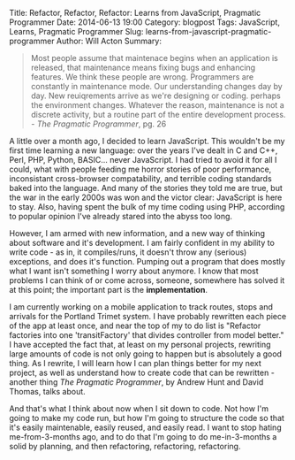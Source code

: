 Title: Refactor, Refactor, Refactor: Learns from JavaScript, Pragmatic Programmer
Date: 2014-06-13 19:00
Category: blogpost
Tags: JavaScript, Learns, Pragmatic Programmer
Slug: learns-from-javascript-pragmatic-programmer
Author: Will Acton
Summary: 

> Most people assume that maintenace begins when an application is released, that maintenance means fixing bugs and enhancing features. We think these people are wrong. Programmers are constantly in maintenance mode. Our understanding changes day by day. New reuiqrements arrive as we're designing or coding. perhaps the environment changes. Whatever the reason, maintenance is not a discrete activity, but a routine part of the entire development process.
			- *The Pragmatic Programmer*, pg. 26

A little over a month ago, I decided to learn JavaScript. This wouldn't be my first time learning a new language: over the years I've dealt in C and C++, Perl, PHP, Python, BASIC... never JavaScript. I had tried to avoid it for all I could, what with people feeding me horror stories of poor performance, inconsistant cross-browser compatability, and terrible coding standards baked into the language. And many of the stories they told me are true, but the war in the early 2000s was won and the victor clear: JavaScript is here to stay. Also, having spent the bulk of my time coding using PHP, according to popular opinion I've already stared into the abyss too long.

However, I am armed with new information, and a new way of thinking about software and it's development. I am fairly confident in my ability to write code - as in, it compiles/runs, it doesn't throw any (serious) exceptions, and does it's function. Pumping out a program that does mostly what I want isn't something I worry about anymore. I know that most problems I can think of or come across, someone, somewhere has solved it at this point; the important part is the **implementation**.

I am currently working on a mobile application to track routes, stops and arrivals for the Portland Trimet system. I have probably rewritten each piece of the app at least once, and near the top of my to do list is "Refactor factories into one 'transitFactory' that divides controller from model better." I have accepted the fact that, at least on my personal projects, rewriting large amounts of code is not only going to happen but is absolutely a good thing. As I rewrite, I will learn how I can plan things better for my next project, as well as understand how to create code that can be rewritten - another thing *The Pragmatic Programmer*, by Andrew Hunt and David Thomas, talks about.

And that's what I think about now when I sit down to code. Not how I'm going to make my code run, but how I'm going to structure the code so that it's easily maintenable, easily reused, and easily read. I want to stop hating me-from-3-months ago, and to do that I'm going to do me-in-3-months a solid by planning, and then refactoring, refactoring, refactoring.